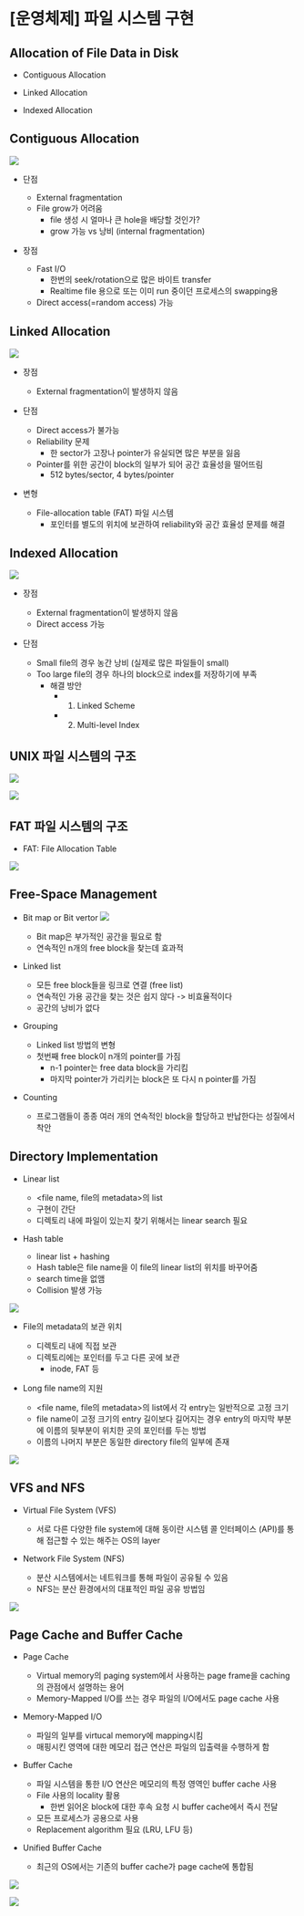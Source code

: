 # [운영체제] 파일 시스템 구현

## Allocation of File Data in Disk

- Contiguous Allocation

- Linked Allocation

- Indexed Allocation

## Contiguous Allocation

![](../../assets/img/posts/운영체제/17-1.png)

- 단점
    - External fragmentation
    - File grow가 어려움
        - file 생성 시 얼마나 큰 hole을 배당할 것인가?
        - grow 가능 vs 낭비 (internal fragmentation)

- 장점
    - Fast I/O
        - 한번의 seek/rotation으로 많은 바이트 transfer
        - Realtime file 용으로 또는 이미 run 중이던 프로세스의 swapping용
    - Direct access(=random access) 가능

## Linked Allocation

![](../../assets/img/posts/운영체제/17-2.png)

- 장점
    - External fragmentation이 발생하지 않음

- 단점
    - Direct access가 불가능
    - Reliability 문제 
        - 한 sector가 고장나 pointer가 유실되면 많은 부분을 잃음
    - Pointer를 위한 공간이 block의 일부가 되어 공간 효율성을 떨어뜨림
        - 512 bytes/sector, 4 bytes/pointer

- 변형
    - File-allocation table (FAT) 파일 시스템
        - 포인터를 별도의 위치에 보관하여 reliability와 공간 효율성 문제를 해결

## Indexed Allocation

![](../../assets/img/posts/운영체제/17-3.png)

- 장점
    - External fragmentation이 발생하지 않음
    - Direct access 가능

- 단점
    - Small file의 경우 농간 낭비 (실제로 많은 파일들이 small)
    - Too large file의 경우 하나의 block으로 index를 저장하기에 부족
        - 해결 방안
            - 1. Linked Scheme
            - 2. Multi-level Index

## UNIX 파일 시스템의 구조

![](../../assets/img/posts/운영체제/17-4.png)

![](../../assets/img/posts/운영체제/17-5.png)

## FAT 파일 시스템의 구조

- FAT: File Allocation Table

![](../../assets/img/posts/운영체제/17-6.png)

## Free-Space Management

- Bit map or Bit vertor
    ![](../../assets/img/posts/운영체제/17-7.png)

    - Bit map은 부가적인 공간을 필요로 함
    - 연속적인 n개의 free block을 찾는데 효과적

- Linked list
    - 모든 free block들을 링크로 연결 (free list)
    - 연속적인 가용 공간을 찾는 것은 쉽지 않다 -> 비효율적이다
    - 공간의 낭비가 없다

- Grouping
    - Linked list 방법의 변형
    - 첫번째 free block이 n개의 pointer를 가짐
        - n-1 pointer는 free data block을 가리킴
        - 마지막 pointer가 가리키는 block은 또 다시 n pointer를 가짐

- Counting
    - 프로그램들이 종종 여러 개의 연속적인 block을 할당하고 반납한다는 성질에서 착안

## Directory Implementation

- Linear list
    - <file name, file의 metadata>의 list
    - 구현이 간단
    - 디렉토리 내에 파일이 있는지 찾기 위해서는 linear search 필요

- Hash table
    - linear list + hashing
    - Hash table은 file name을 이 file의 linear list의 위치를 바꾸어줌
    - search time을 없앰
    - Collision 발생 가능

![](../../assets/img/posts/운영체제/17-8.png)

- File의 metadata의 보관 위치
    - 디렉토리 내에 직접 보관
    - 디렉토리에는 포인터를 두고 다른 곳에 보관
        - inode, FAT 등

- Long file name의 지원
    - <file name, file의 metadata>의 list에서 각 entry는 일반적으로 고정 크기
    - file name이 고정 크기의 entry 길이보다 길어지는 경우 entry의 마지막 부분에 이름의 뒷부분이 위치한 곳의 포인터를 두는 방법
    - 이름의 나머지 부분은 동일한 directory file의 일부에 존재

![](../../assets/img/posts/운영체제/17-9.png)

## VFS and NFS

- Virtual File System (VFS)
    - 서로 다른 다양한 file system에 대해 동이란 시스템 콜 인터페이스 (API)를 통해 접근할 수 있는 해주는 OS의 layer

- Network File System (NFS)
    - 분산 시스템에서는 네트워크를 통해 파일이 공유될 수 있음
    - NFS는 분산 환경에서의 대표적인 파일 공유 방법임

![](../../assets/img/posts/운영체제/17-10.png)

## Page Cache and Buffer Cache

- Page Cache
    - Virtual memory의 paging system에서 사용하는 page frame을 caching의 관점에서 설명하는 용어
    - Memory-Mapped I/O를 쓰는 경우 파일의 I/O에서도 page cache 사용

- Memory-Mapped I/O
    - 파일의 일부를 virtucal memory에 mapping시킴
    - 매핑시킨 영역에 대한 메모리 접근 연산은 파일의 입출력을 수행하게 함

- Buffer Cache
    - 파일 시스템을 통한 I/O 연산은 메모리의 특정 영역인 buffer cache 사용
    - File 사용의 locality 활용
        - 한번 읽어온 block에 대한 후속 요청 시 buffer cache에서 즉시 전달
    - 모든 프로세스가 공용으로 사용
    - Replacement algorithm 필요 (LRU, LFU 등)

-  Unified Buffer Cache
    - 최근의 OS에서는 기존의 buffer cache가 page cache에 통합됨

![](../../assets/img/posts/운영체제/17-11.png)

![](../../assets/img/posts/운영체제/17-12.png)